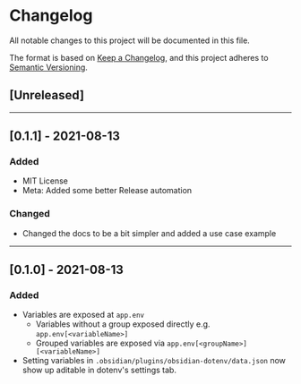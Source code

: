 # Changelog
All notable changes to this project will be documented in this file.

The format is based on [Keep a Changelog](https://keepachangelog.com/en/1.0.0/),
and this project adheres to [Semantic Versioning](https://semver.org/spec/v2.0.0.html).

## [Unreleased]

---
## [0.1.1] - 2021-08-13
### Added 
- MIT License
- Meta: Added some better Release automation
### Changed
- Changed the docs to be a bit simpler and added a use case example

---
## [0.1.0] - 2021-08-13
### Added
- Variables are exposed at `app.env`
  - Variables without a group exposed directly e.g. `app.env[<variableName>]`
  - Grouped variables are exposed via `app.env[<groupName>][<variableName>]`
- Setting variables in `.obsidian/plugins/obsidian-dotenv/data.json` now show up aditable in dotenv's settings tab.